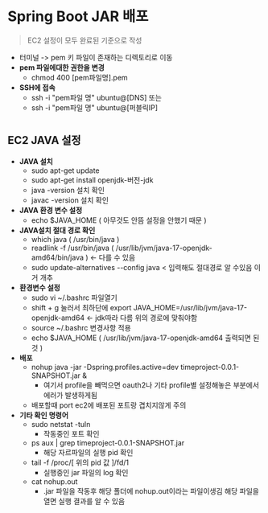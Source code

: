 # Spring Boot JAR 배포

> EC2 설정이 모두 완료된 기준으로 작성


- 터미널 -> pem 키 파일이 존재하는 디렉토리로 이동
- **pem 파일에대한 권한을 변경**
  - chmod 400 [pem파일명].pem
- **SSH에 접속**
  - ssh -i "pem파일 명" ubuntu@[DNS] 또는
  - ssh -i "pem파일 명" ubuntu@[퍼블릭IP]
#
## EC2 JAVA 설정
- **JAVA 설치**
  - sudo apt-get update
  - sudo apt-get install openjdk-버전-jdk
  - java -version  설치 확인
  - javac -version  설치 확인
- **JAVA 환경 변수 설정**
  - echo $JAVA_HOME ( 아무것도 안뜸 설정을 안했기 때문 )
- **JAVA설치 절대 경로 확인**
  - which java ( /usr/bin/java )
  - readlink -f /usr/bin/java ( /usr/lib/jvm/java-17-openjdk-amd64/bin/java ) <- 다를 수 있음
  - sudo update-alternatives --config java < 입력해도 절대경로 알 수있음 이거 개추
- **환경변수 설정**
  - sudo vi ~/.bashrc 파일열기
  - shift + g 눌러서 최하단에 export JAVA_HOME=/usr/lib/jvm/java-17-openjdk-amd64 <- jdk따라 다름 위의 경로에 맞춰야함
  - source ~/.bashrc 변경사항 적용
  - echo $JAVA_HOME ( /usr/lib/jvm/java-17-openjdk-amd64 출력되면 된것 )
- **배포**
  - nohup java -jar -Dspring.profiles.active=dev timeproject-0.0.1-SNAPSHOT.jar & 
    - 여기서 profile을 빼먹으면 oauth2나 기타 profile별 설정해놓은 부분에서 에러가 발생하게됨
  - 배포할때 port ec2에 배포된 포트랑 겹치지않게 주의
- **기타 확인 명령어**
  - sudo netstat -tuln
    - 작동중인 포트 확인
  - ps aux | grep timeproject-0.0.1-SNAPSHOT.jar
    - 해당 자르파일의 실행 pid 확인
  - tail -f /proc/[ 위의 pid 값 ]/fd/1
    - 실행중인 jar 파일의 log 확인
  - cat nohup.out
    - .jar 파일을 작동후 해당 폴더에 nohup.out이라는 파일이생김 해당 파일을 열면 실행 결과를 알 수 있음


